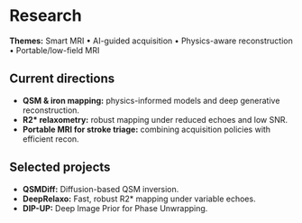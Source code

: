 # Research

**Themes:** Smart MRI • AI-guided acquisition • Physics-aware reconstruction • Portable/low-field MRI

## Current directions
- **QSM & iron mapping:** physics-informed models and deep generative reconstruction.
- **R2\* relaxometry:** robust mapping under reduced echoes and low SNR.
- **Portable MRI for stroke triage:** combining acquisition policies with efficient recon.

## Selected projects
- **QSMDiff:** Diffusion-based QSM inversion.
- **DeepRelaxo:** Fast, robust R2\* mapping under variable echoes.
- **DIP-UP:** Deep Image Prior for Phase Unwrapping.
